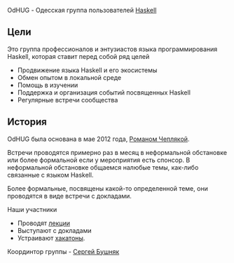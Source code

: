 
OdHUG - Одесская группа пользователей [Haskell](http://www.haskell.org)

## Цели 
Это группа профессионалов и энтузиастов языка программирования Haskell, которая ставит перед собой ряд целей

- Продвижение языка Haskell и его экосистемы
- Обмен опытом в локальной среде
- Помощь в изучении  
- Поддержка и организация событий посвященных Haskell
- Регулярные встречи сообщества

## История

OdHUG была основана в мае 2012 года, [Романом Чеплякой](http://ro-che.info).

Встречи проводятся примерно раз в месяц в неформальной обстановке или более формальной если у мероприятия есть спонсор. В неформальной обстановке общаемся налюбые темы, как-либо связанные с языком Haskell. 

Более формальные, посвящены какой-то определенной теме, они проводятся в виде встречи с докладами. 

Наши участники  
 
- Проводят [лекции][lectures]
- Выступают с докладами
- Устраивают [хакатоны][odhac].

Координтор группы - [Сергей Бушняк](http://twitter.com/sigrlami)


[lectures]: http://ro-che.info/haskell/
[odhac]: http://www.haskell.org/haskellwiki/OdHac
